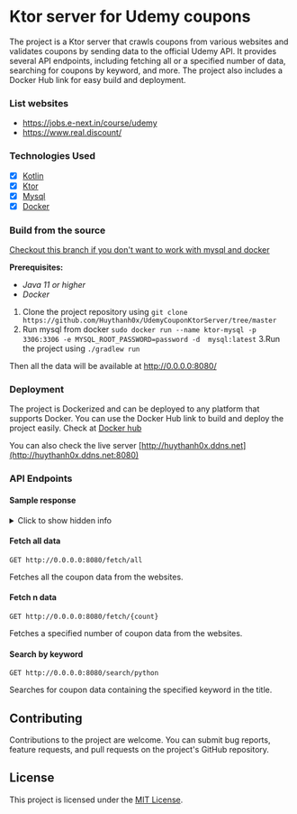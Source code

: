 Ktor server for Udemy coupons
============

The project is a Ktor server that crawls coupons from various websites and validates coupons by sending data to the
official Udemy API. It provides several API endpoints, including fetching all or a specified number of data, searching
for coupons by keyword, and more. The project also includes a Docker Hub link for easy build and deployment.

### List websites

- <https://jobs.e-next.in/course/udemy>
- <https://www.real.discount/>

### Technologies Used

- [x] [Kotlin](https://kotlinlang.org/)
- [x] [Ktor](https://ktor.io/)
- [x] [Mysql](https://www.mysql.com/)
- [x] [Docker](https://www.docker.com/)

### Build from the source

[Checkout this branch if you don't want to work with mysql and docker](https://github.com/Huythanh0x/UdemyCouponKtorServer/tree/store_all_dat_in_json_file)

**Prerequisites:** 
- *Java 11 or higher*
- *Docker*

1. Clone the project repository using `git clone https://github.com/Huythanh0x/UdemyCouponKtorServer/tree/master`
2. Run mysql from
   docker `sudo docker run --name ktor-mysql -p 3306:3306 -e MYSQL_ROOT_PASSWORD=password -d  mysql:latest`
   3.Run the project using `./gradlew run`

Then all the data will be available at <http://0.0.0.0:8080/>

### Deployment

The project is Dockerized and can be deployed to any platform that supports Docker. You can use the Docker Hub link to
build and deploy the project easily. Check
at [Docker hub](https://hub.docker.com/repository/docker/huythanh0x/udemy_coupon_ktor_server/general)

You can also check the live server [http://huythanh0x.ddns.net](http://huythanh0x.ddns.net:8080)

### API Endpoints

#### Sample response

<details>
    <summary> Click to show hidden info</summary>
    <pre style="background-color: #f0f0f0;">
    {
      "localTime": "2023-05-13T04:07:21.789",
      "coupons": [
        {
          "subCategory": "Unknown",
          "level": "Beginner",
          "heading": "Learn how to use the powerful Python pandas library to analyze and manipulate data.",
          "author": "Hassan Shoayb",
          "expiredDate": "2023-05-17 05:23:00+00:00",
          "rating": 4.72846,
          "students": 10023,
          "couponUrl": "https://www.udemy.com/course/complete-pandas-for-absolute-beginners/?couponCode=DA906AA9D2D1A450AB14",
          "description": "<p> A really long description in HTML code</p> ",
          "language": "English",
          "title": "Complete Pandas for Absolute Beginners 2023",
          "previewVideo": "/course/5097114/preview/?startPreviewId=46190992",
          "reviews": 34,
          "usesRemaining": 97,
          "contentLength": 59,
          "category": "Development",
          "courseId": 5097114,
          "couponCode": "DA906AA9D2D1A450AB14",
          "previewImage": "https://img-b.udemycdn.com/course/750x422/5097114_5ee1_2.jpg"
        }
      ],
      "ipAddress": "115.72.83.11"
    }
    </pre>
</details>

#### Fetch all data

`GET http://0.0.0.0:8080/fetch/all`

Fetches all the coupon data from the websites.

#### Fetch n data

`GET http://0.0.0.0:8080/fetch/{count}`

Fetches a specified number of coupon data from the websites.

#### Search by keyword

`GET http://0.0.0.0:8080/search/python`

Searches for coupon data containing the specified keyword in the title.


Contributing
------------

Contributions to the project are welcome. You can submit bug reports, feature requests, and pull requests on the
project's GitHub repository.

License
-------

This project is licensed under the [MIT License](https://opensource.org/licenses/MIT).
